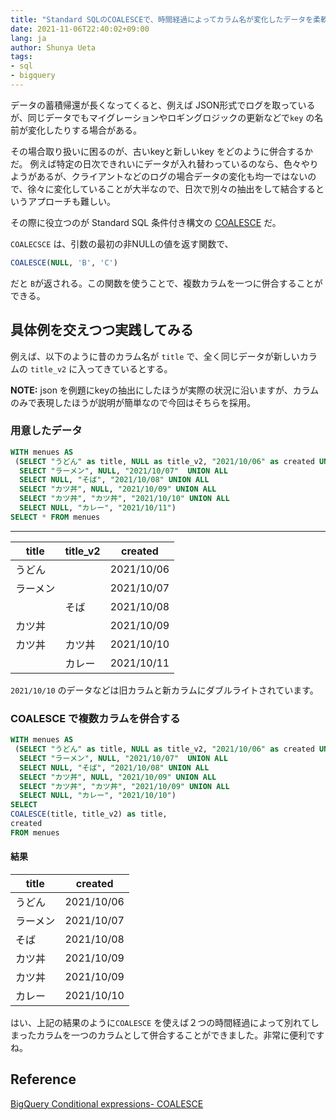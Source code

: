 ```yaml
---
title: "Standard SQLのCOALESCEで、時間経過によってカラム名が変化したデータを柔軟に抽出する"
date: 2021-11-06T22:40:02+09:00
lang: ja
author: Shunya Ueta
tags:
- sql
- bigquery
---
```


データの蓄積帰還が長くなってくると、例えば JSON形式でログを取っているが、同じデータでもマイグレーションやロギングロジックの更新などで`key` の名前が変化したりする場合がある。

その場合取り扱いに困るのが、古いkeyと新しいkey をどのように併合するかだ。
例えば特定の日次できれいにデータが入れ替わっているのなら、色々やりようがあるが、クライアントなどのログの場合データの変化も均一ではないので、徐々に変化していることが大半なので、日次で別々の抽出をして結合するというアプローチも難しい。

その際に役立つのが Standard SQL 条件付き構文の [COALESCE]((https://cloud.google.com/bigquery/docs/reference/standard-sql/conditional_expressions#coalesce)) だ。

`COALECSCE` は、引数の最初の非NULLの値を返す関数で、

```sql
COALESCE(NULL, 'B', 'C') 
```
だと `B`が返される。この関数を使うことで、複数カラムを一つに併合することができる。

## 具体例を交えつつ実践してみる

例えば、以下のように昔のカラム名が `title` で、全く同じデータが新しいカラムの `title_v2` に入ってきているとする。

__NOTE:__ json を例題にkeyの抽出にしたほうが実際の状況に沿いますが、カラムのみで表現したほうが説明が簡単なので今回はそちらを採用。

### 用意したデータ

```sql
WITH menues AS
 (SELECT "うどん" as title, NULL as title_v2, "2021/10/06" as created UNION ALL
  SELECT "ラーメン", NULL, "2021/10/07"  UNION ALL
  SELECT NULL, "そば", "2021/10/08" UNION ALL
  SELECT "カツ丼", NULL, "2021/10/09" UNION ALL
  SELECT "カツ丼", "カツ丼", "2021/10/10" UNION ALL
  SELECT NULL, "カレー", "2021/10/11")
SELECT * FROM menues
```

***

| title | title\_v2 | created    |
| ----- | --------- | ---------- |
| うどん   |           | 2021/10/06 |
| ラーメン  |           | 2021/10/07 |
|       | そば        | 2021/10/08 |
| カツ丼   |           | 2021/10/09 |
| カツ丼   | カツ丼       | 2021/10/10 |
|       | カレー       | 2021/10/11 |

`2021/10/10` のデータなどは旧カラムと新カラムにダブルライトされています。

### COALESCE で複数カラムを併合する

```sql
WITH menues AS
 (SELECT "うどん" as title, NULL as title_v2, "2021/10/06" as created UNION ALL
  SELECT "ラーメン", NULL, "2021/10/07"  UNION ALL
  SELECT NULL, "そば", "2021/10/08" UNION ALL
  SELECT "カツ丼", NULL, "2021/10/09" UNION ALL
  SELECT "カツ丼", "カツ丼", "2021/10/09" UNION ALL
  SELECT NULL, "カレー", "2021/10/10")
SELECT
COALESCE(title, title_v2) as title,
created
FROM menues
```

#### 結果

| title | created    |
| ----- | ---------- |
| うどん   | 2021/10/06 |
| ラーメン  | 2021/10/07 |
| そば    | 2021/10/08 |
| カツ丼   | 2021/10/09 |
| カツ丼   | 2021/10/09 |
| カレー   | 2021/10/10 |

はい、上記の結果のように`COALESCE` を使えば２つの時間経過によって別れてしまったカラムを一つのカラムとして併合することができました。非常に便利ですね。
## Reference

[BigQuery Conditional expressions- COALESCE](https://cloud.google.com/bigquery/docs/reference/standard-sql/conditional_expressions#coalesce)